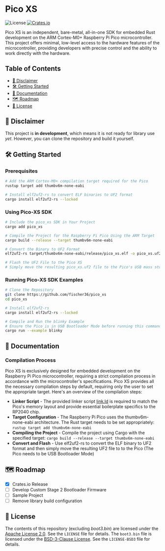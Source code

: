 # Pico XS 
![License](https://img.shields.io/badge/license-Apache%202.0-blue.svg) [![Crates.io](https://img.shields.io/crates/v/pico_xs.svg)](https://crates.io/crates/pico_xs)


Pico XS is an independent, bare-metal, all-in-one SDK for embedded Rust development on the ARM Cortex-M0+ Raspberry Pi Pico microcontroller. This project offers minimal, low-level access to the hardware features of the microcontroller, providing developers with precise control and the ability to work directly with the hardware.

## Table of Contents
- [🚧 Disclaimer](#disclaimer)
- [🛠️ Getting Started](#getting-started)
- [📝 Documentation](#documentation)
- [🗺️ Roadmap](#roadmap)
- [📜 License](#license)

## 🚧 Disclaimer 
This project is **in development**, which means it is not ready for library use *yet*. However, you can clone the repository and build it yourself.

## 🛠️ Getting Started

### Prerequisites
```bash
# Add the ARM Cortex-M0+ compilation target required for the Pico
rustup target add thumbv6m-none-eabi

# Install elf2uf2-rs to convert ELF binaries to UF2 format
cargo install elf2uf2-rs --locked
```

### Using Pico-XS SDK
```bash
# Include the pico_xs SDK in Your Project
cargo add pico_xs

# Compile the Project for the Raspberry Pi Pico Using the ARM Target
cargo build --release --target thumbv6m-none-eabi

# Convert the Binary to UF2 Format
elf2uf2-rs target/thumbv6m-none-eabi/release/pico_xs.elf -o pico_xs.uf2 

# Flash the UF2 File to the Pico XS
# Simply move the resulting pico_xs.uf2 file to the Pico's USB mass storage device (appears as RPI-RP2 when in bootloader mode).
```

### Running Pico-XS SDK Examples
```bash
# Clone the Repository
git clone https://github.com/fischer36/pico_xs
cd pico_xs

# Install elf2uf2-rs
cargo install elf2uf2-rs --locked

# Compile and Run the blinky Example
# Ensure the Pico is in USB Bootloader Mode before running this command.
cargo run --example blinky
```

## 📝 Documentation

### Compilation Process
Pico XS is exclusively designed for embedded development on the Raspberry Pi Pico microcontroller, requiring a strict compilation process in accordance with the microcontroller's specifications. Pico XS provides all the necessary compilation steps by default, requiring only the user to set the appropriate target. Here's an overview of the compilation steps:
- **Linker Script** - The provided linker script [link.ld](./link.ld) is required to match the Pico's memory layout and provide essential boilerplate specifics to the RP2040 chip.
- **Target Configuration** - The Raspberry Pi Pico uses the thumbv6m-none-eabi architecture. The Rust target needs to be set appropriately: ``rustup target add thumbv6m-none-eabi``
- **Compiling the Project** - Compile the project using Cargo with the specified target: ``cargo build --release --target thumbv6m-none-eabi``
- **Convert and Flash** - Use elf2uf2-rs to convert the ELF binary to UF2 format and then simply move the resulting UF2 file to to the Pico (The Pico needs to be USB Bootloader Mode)
## 🗺️ Roadmap
- [x] Crates.io Release
- [ ] Develop Custom Stage 2 Bootloader Firmware
- [ ] Sample Project
- [ ] Remove library build configuration

## 📜 License
The contents of this repository (excluding *boot3.bin*) are licensed under the [Apache License 2.0](LICENSE). See the `LICENSE` file for details. The `boot3.bin` file is licensed under the [BSD-3-Clause License](LICENSE-BSD3). See the `LICENSE-BSD3` file for details.
